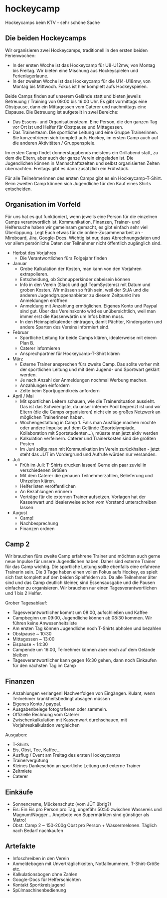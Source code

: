 # hockeycamp
Hockeycamps beim KTV - sehr schöne Sache

## Die beiden Hockeycamps 
Wir organisieren zwei Hockeycamps, traditionell in den ersten beiden Ferienwochen:
* In der ersten Woche ist das Hockeycamp für U8-U12mw, von Montag bis Freitag. Wir bieten eine Mischung aus Hockeyspielen und Ferienlagerlaune. 
* In der zweiten Woche ist das Hockeycamp für die U14-U18mw, von Montag bis Mittwoch. Fokus ist hier komplett aufs Hockeyspielen.

Beide Camps finden auf unserem Gelände statt und bieten jeweils Betreuung / Training von 09:00 bis 16:00 Uhr. Es gibt vormittags eine Obstpause, dann ein Mittagessen vom Caterer und nachmittags eine Eispause. Die Betreuung ist aufgeteilt in zwei Bereiche:
* Das Essens- und Organisationsteam. Eine Person, die den ganzen Tag vor Ort ist und Helfer für Obstpause und Mittagessen.
* Das Trainerteam. Die sportliche Leitung und eine Gruppe Trainerinnen. Sie konzentrieren sich komplett aufs Hockey, im ersten Camp auch auf die anderen Aktivitäten / Gruppenspiele.

Im ersten Camp findet donnerstagabends meistens ein Grillabend statt, zu dem die Eltern, aber auch der ganze Verein eingeladen ist. Die Jugendlichen können in Mannschaftszelten und selbst organisierten Zelten übernachten. Freitags gibt es dann zusätzlich ein Frühstück.

Für alle Teilnehmerinnen des ersten Camps gibt es ein Hockeycamp-T-Shirt. Beim zweiten Camp können sich Jugendliche für den Kauf eines Shirts entscheiden.

## Organisation im Vorfeld
Für uns hat es gut funktioniert, wenn jeweils eine Person für die einzelnen Camps verantwortlich ist. Kommunikation, Finanzen, Trainer- und Helfersuche haben wir gemeinsam gemacht, es gibt einfach sehr viel Überlappung.
Legt Euch etwas für die online-Zusammenarbeit an - Miroboard, Jira, Google-Docs. Wichtig ist nur, dass Abrechnungsdaten und vor allem persönliche Daten der Teilnehmer nicht öffentlich zugänglich sind.

* Herbst des Vorjahres
  * Die Verantwortlichen fürs Folgejahr finden
* Januar
  * Grobe Kalkulation der Kosten, man kann von den Vorjahren extrapolieren.
  * Entscheidung, ob Schnupperkinder dabeisein können 
  * Info in den Verein (Slack und ggf TeamSystems) mit Datum und groben Kosten. Wir müssen so früh sein, weil der StJA und die anderen Jugendgruppenanbieter zu diesem Zeitpunkt ihre Anmeldungen eröffnen
  * Anmeldung mit Anzahlung ermöglichen. Eigenes Konto und Paypal sind gut. Über das Vereinskonto wird es unübersichtlich, weil man immer erst die Kassenwärtin um Infos bitten muss.
  * In den Heimspielkalender eintragen, damit Pächter, Kindergarten und andere Sparten des Vereins informiert sind.
* Februar
  * Sportliche Leitung für beide Camps klären, idealerweise mit einem Plan B.
  * Caterer informieren
  * Ansprechpartner für Hockeycamp-T-Shirt klären
* März
  * Externe Trainer ansprechen fürs zweite Camp. Das sollte vorher mit der sportlichen Leitung und mit dem Jugend- und Sportwart geklärt werden.
  * Je nach Anzahl der Anmeldungen nochmal Werbung machen.
  * Anzahlungen einfordern
  * Zelte beim Sportjugendkreis anfordern
* April / Mai 
  * Mit sportlichen Leitern schauen, wie die Trainersituation aussieht. Das ist das Schwierigste, da unser interner Pool begrenzt ist und wir Eltern (die die Camps organisieren) nicht ein so großes Netzwerk an möglichen Trainerinnen haben.
  * Wochengestaltung in Camp 1. Falls man Ausflüge machen möchte oder andere Impulse auf dem Gelände (Sportolympiade, Kollaboration mit Sportstudenten...), müsste man jetzt aktiv werden
  * Kalkulation verfeinern. Caterer und Trainerkosten sind die größten Posten
  * Im Juni sollte man mit Kommunikation im Verein zurückhalten - jetzt steht das JÜT im Vordergrund und Aufrufe würden nur versanden.
* Juli
  *  Früh im Juli: T-Shirts drucken lassen! Gerne ein paar zuviel in verschiedenen Größen
  *  Mit dem Caterer die genauen Teilnehmerzahlen, Belieferung und Uhrzeiten klären.
  *  Helferlisten veröffentlichen
  *  An Bezahlungen erinnern
  *  Verträge für die externen Trainer aufsetzen. Vorlagen hat der Kassenwart und idealerweise schon vom Vorstand unterschreiben lassen
* August
  * Camp!
  * Nachbesprechung
  * Finanzen ordnen
    
## Camp 2
Wir brauchen fürs zweite Camp erfahrene Trainer und möchten auch gerne neue Impulse für unsere Jugendlichen haben. Daher sind externe Trainer für das Camp wichtig. Die sportliche Leitung sollte ebenfalls eine erfahrene Trainerin sein.
Die 3 Tage haben einen vollen Fokus aufs Hockey, es spielt sich fast komplett auf den beiden Spielfeldern ab. Da alle Teilnehmer älter sind und das Camp deutlich kleiner, sind Essensausgabe und die Pausen einfacher zu organisieren. Wir brauchen nur einen Tagesverantwortlichen und 1 bis 2 Helfer.

Grober Tagesablauf:
* Tagesverantwortlicher kommt um 08:00, aufschließen und Kaffee
* Campbeginn um 09:00, Jugendliche können ab 08:30 kommen. Wir führen keine Anwesenheitsliste
* Am ersten Tag können Jugendliche noch T-Shirts abholen und bezahlen
* Obstpause ~ 10:30
* Mittagessen ~ 13:00
* Eispause ~ 14:30
* Campende um 16:00, Teilnehmer können aber noch auf dem Gelände bleiben
* Tagesverantwortlicher kann gegen 16:30 gehen, dann noch Einkaufen für den nächsten Tag im Camp

## Finanzen
* Anzahlungen verlangen! Nachverfolgen von Eingängen. Kulant, wenn Teilnehmer krankheitsbedingt absagen müssen
* Eigenes Konto / paypal.
* Ausgabenbelege fotografieren oder sammeln.
* Offizielle Rechnung vom Caterer
* Zwischenkalkulation mit Kassenwart durchschauen, mit Vorjahreskalkulation vergleichen

Ausgaben:
* T-Shirts
* Eis, Obst, Tee, Kaffee...
* Ausflug / Event am Freitag des ersten Hockeycamps
* Trainervergütung
* Kleines Dankeschön an sportliche Leitung und externe Trainer
* Zeltmiete
* Caterer

## Einkäufe
* Sonnencreme, Mückenschutz (vom JÜT übrig?)
* Eis: Ein Eis pro Person pro Tag, ungefähr 50:50 zwischen Wassereis und Magnum/Nogger... Angebote von Supermärkten sind günstiger als Metro!
* Obst: Camp 2 ~ 150-200g Obst pro Person + Wassermelonen. Täglich nach Bedarf nachkaufen

## Artefakte
* Infoschreiben in den Verein
* Anmeldebogen mit Unverträglichkeiten, Notfallnummern, T-Shirt-Größe etc.
* Kalkulationsbogen ohne Zahlen
* Google-Docs für Helferschichten
* Kontakt Sportkreisjugend
* Spülmaschinenbedienung
